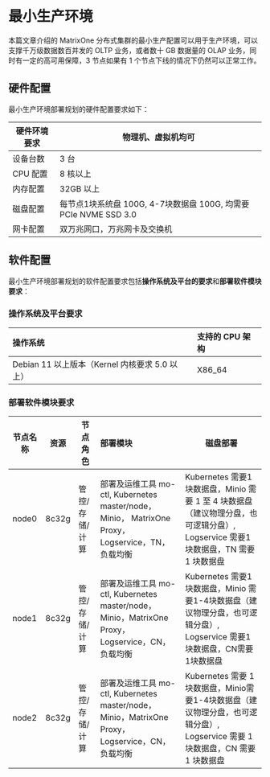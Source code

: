 # 最小生产环境

本篇文章介绍的 MatrixOne 分布式集群的最小生产配置可以用于生产环境，可以支撑千万级数据数百并发的 OLTP 业务，或者数十 GB 数据量的 OLAP 业务，同时有一定的高可用保障，3 节点如果有 1 个节点下线的情况下仍然可以正常工作。

## 硬件配置

最小生产环境部署规划的硬件配置要求如下：

| 硬件环境要求 | 物理机、虚拟机均可                                           |
| ------------ | ------------------------------------------------------------ |
| 设备台数     | 3 台                                                          |
| CPU 配置      | 8 核以上                                                      |
| 内存配置     | 32GB 以上                                                     |
| 磁盘配置     | 每节点1块系统盘 100G, 4-7块数据盘 100G, 均需要 PCIe NVME SSD 3.0 |
| 网卡配置     | 双万兆网口，万兆网卡及交换机                                 |

## 软件配置

最小生产环境部署规划的软件配置要求包括**操作系统及平台的要求**和**部署软件模块要求**：

### 操作系统及平台要求

| 操作系统                                   | 支持的 CPU 架构 |
| :----------------------------------------- | :-------------- |
| Debian 11 以上版本（Kernel 内核要求 5.0 以上） | X86_64          |

### 部署软件模块要求

| 节点名称 | 资源  | 节点角色       | 部署模块                                                     | 磁盘部署                                                     |
| -------- | ----- | -------------- | :----------------------------------------------------------- | ------------------------------------------------------------ |
| node0    | 8c32g | 管控/存储/计算 | 部署及运维工具 mo-ctl, Kubernetes master/node，Minio， MatrixOne Proxy，Logservice，TN，负载均衡 | Kubernetes 需要1块数据盘，Minio 需要 1 至 4 块数据盘（建议物理分盘，也可逻辑分盘）, Logservice 需要1块数据盘，TN 需要 1 块数据盘 |
| node1    | 8c32g | 管控/存储/计算 | 部署及运维工具 mo-ctl, Kubernetes master/node，Minio，MatrixOne Proxy，Logservice，CN，负载均衡 | Kubernetes 需要1块数据盘，Minio 需要1-4块数据盘（建议物理分盘，也可逻辑分盘）, Logservice 需要1块数据盘，CN需要1块数据盘 |
| node2    | 8c32g | 管控/存储/计算 | 部署及运维工具 mo-ctl, Kubernetes master/node，Minio，MatrixOne Proxy，Logservice，CN，负载均衡 | Kubernetes 需要 1 块数据盘，Minio需要1-4块数据盘（建议物理分盘，也可逻辑分盘）, Logservice 需要 1 块数据盘，CN 需要 1 块数据盘 |
